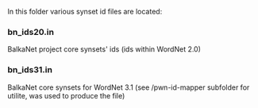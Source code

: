 In this folder various synset id files are located:

### bn_ids20.in

BalkaNet project core synsets' ids (ids within WordNet 2.0)

### bn_ids31.in

BalkaNet core synsets for WordNet 3.1 (see /pwn-id-mapper subfolder for utilite, was used to produce the file)
